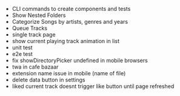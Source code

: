 - CLI commands to create components and tests
- Show Nested Folders 
- Categorize Songs by artists, genres and years
- Queue Tracks
- single track page
- show current playing track animation in list
- unit test
- e2e test
- fix showDirectoryPicker undefined in mobile browsers
- twa in cafe bazaar
- extension name issue in mobile (name of file)
- delete data button in settings
- liked current track doesnt trigger like button until page refreshed